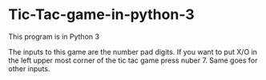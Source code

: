 # Tic-Tac-game-in-python-3

This program is in Python 3

The inputs to this game are the number pad digits. If you want to put X/O in the left upper most corner of the tic tac game press nuber 7. Same goes for other inputs. 

